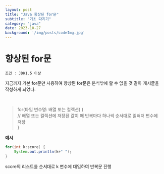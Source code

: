 ```yaml
---
layout: post
title: "Java 향상된 for문"
subtitle: "기초 다지기"
category: "java"
date: 2023-10-27
background: '/img/posts/codeImg.jpg'
---
```


# 향상된 for문
`조건 : JDK1.5 이상`

지금까지 기본 for문만 사용하여 향상된 for문은 분석밖에 할 수 없을 것 같아 게시글을 작성하게 되었다.

<br>


> for(타입 변수명: 배열 또는 컬렉션) { <br>
>    // 배열 또는 컬렉션에 저장된 값이 매 반복마다 하나씩 순서대로 읽혀져 변수에 저장 <br>
> }

**예시**

```java
for(int k:score) {
    System.out.println(k+" ");
}
```

score의 리스트를 순서대로 k 변수에 대입하여 반복문 진행